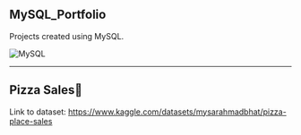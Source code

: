 ## MySQL_Portfolio
Projects created using MySQL.

![MySQL](https://img.shields.io/badge/MySQL-005C84?style=flat&logo=mysql&logoColor=white)

---

## Pizza Sales🍕

Link to dataset: https://www.kaggle.com/datasets/mysarahmadbhat/pizza-place-sales

